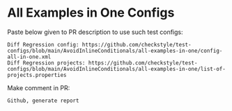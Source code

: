 # All Examples in One Configs
Paste below given to PR description to use such test configs:
```
Diff Regression config: https://github.com/checkstyle/test-configs/blob/main/AvoidInlineConditionals/all-examples-in-one/config-all-in-one.xml
Diff Regression projects: https://github.com/checkstyle/test-configs/blob/main/AvoidInlineConditionals/all-examples-in-one/list-of-projects.properties
```
Make comment in PR:
```
Github, generate report
```
